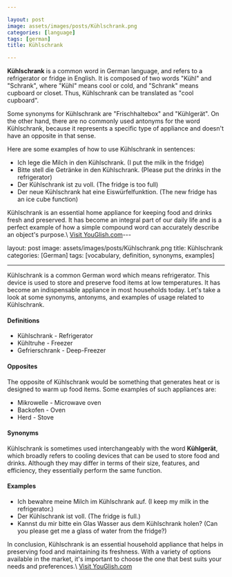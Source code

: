 ```yaml
---

layout: post
image: assets/images/posts/Kühlschrank.png
categories: [language]
tags: [german]
title: Kühlschrank

---
```


**Kühlschrank** is a common word in German language, and refers to a refrigerator or fridge in English. It is composed of two words "Kühl" and "Schrank", where "Kühl" means cool or cold, and "Schrank" means cupboard or closet. Thus, Kühlschrank can be translated as "cool cupboard".

Some synonyms for Kühlschrank are "Frischhaltebox" and "Kühlgerät". On the other hand, there are no commonly used antonyms for the word Kühlschrank, because it represents a specific type of appliance and doesn't have an opposite in that sense.

Here are some examples of how to use Kühlschrank in sentences:

- Ich lege die Milch in den Kühlschrank. (I put the milk in the fridge)
- Bitte stell die Getränke in den Kühlschrank. (Please put the drinks in the refrigerator)
- Der Kühlschrank ist zu voll. (The fridge is too full)
- Der neue Kühlschrank hat eine Eiswürfelfunktion. (The new fridge has an ice cube function)

Kühlschrank is an essential home appliance for keeping food and drinks fresh and preserved. It has become an integral part of our daily life and is a perfect example of how a simple compound word can accurately describe an object's purpose.\ <a id="yg-widget-0" class="youglish-widget" data-query="Kühlschrank" data-lang="german" data-components="8412" data-auto-start="0" data-bkg-color="theme_light" data-title="How%20to%20pronounce%20Kühlschrank%20in%20German"  rel="nofollow" href="https://youglish.com">Visit YouGlish.com</a><script async src="https://youglish.com/public/emb/widget.js" charset="utf-8"></script>---

layout: post
image: assets/images/posts/Kühlschrank.png
title: Kühlschrank
categories: [German]
tags: [vocabulary, definition, synonyms, examples]

---

Kühlschrank is a common German word which means refrigerator. This device is used to store and preserve food items at low temperatures. It has become an indispensable appliance in most households today. Let's take a look at some synonyms, antonyms, and examples of usage related to Kühlschrank.

#### Definitions

- Kühlschrank - Refrigerator
- Kühltruhe - Freezer
- Gefrierschrank - Deep-Freezer

#### Opposites

The opposite of Kühlschrank would be something that generates heat or is designed to warm up food items. Some examples of such appliances are:

- Mikrowelle - Microwave oven
- Backofen - Oven
- Herd - Stove

#### Synonyms

Kühlschrank is sometimes used interchangeably with the word **Kühlgerät**, which broadly refers to cooling devices that can be used to store food and drinks. Although they may differ in terms of their size, features, and efficiency, they essentially perform the same function.

#### Examples

- Ich bewahre meine Milch im Kühlschrank auf. (I keep my milk in the refrigerator.)
- Der Kühlschrank ist voll. (The fridge is full.)
- Kannst du mir bitte ein Glas Wasser aus dem Kühlschrank holen? (Can you please get me a glass of water from the fridge?)

In conclusion, Kühlschrank is an essential household appliance that helps in preserving food and maintaining its freshness. With a variety of options available in the market, it's important to choose the one that best suits your needs and preferences.\ <a id="yg-widget-0" class="youglish-widget" data-query="Kühlschrank" data-lang="german" data-components="8412" data-auto-start="0" data-bkg-color="theme_light" data-title="How%20to%20pronounce%20Kühlschrank%20in%20German"  rel="nofollow" href="https://youglish.com">Visit YouGlish.com</a><script async src="https://youglish.com/public/emb/widget.js" charset="utf-8"></script>